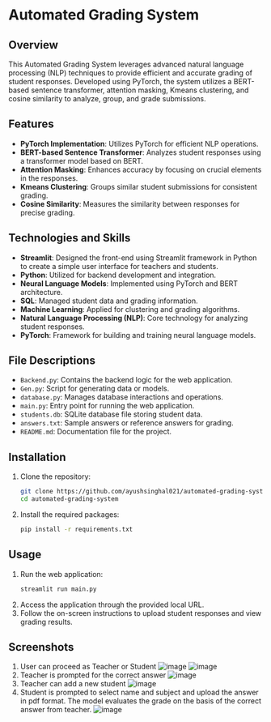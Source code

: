 # Automated Grading System

## Overview
This Automated Grading System leverages advanced natural language processing (NLP) techniques to provide efficient and accurate grading of student responses. Developed using PyTorch, the system utilizes a BERT-based sentence transformer, attention masking, Kmeans clustering, and cosine similarity to analyze, group, and grade submissions.

## Features
- **PyTorch Implementation**: Utilizes PyTorch for efficient NLP operations.
- **BERT-based Sentence Transformer**: Analyzes student responses using a transformer model based on BERT.
- **Attention Masking**: Enhances accuracy by focusing on crucial elements in the responses.
- **Kmeans Clustering**: Groups similar student submissions for consistent grading.
- **Cosine Similarity**: Measures the similarity between responses for precise grading.

## Technologies and Skills
- **Streamlit**: Designed the front-end using Streamlit framework in Python to create a simple user interface for teachers and students.
- **Python**: Utilized for backend development and integration.
- **Neural Language Models**: Implemented using PyTorch and BERT architecture.
- **SQL**: Managed student data and grading information.
- **Machine Learning**: Applied for clustering and grading algorithms.
- **Natural Language Processing (NLP)**: Core technology for analyzing student responses.
- **PyTorch**: Framework for building and training neural language models.

## File Descriptions
- `Backend.py`: Contains the backend logic for the web application.
- `Gen.py`: Script for generating data or models.
- `database.py`: Manages database interactions and operations.
- `main.py`: Entry point for running the web application.
- `students.db`: SQLite database file storing student data.
- `answers.txt`: Sample answers or reference answers for grading.
- `README.md`: Documentation file for the project.

## Installation
1. Clone the repository:
    ```bash
    git clone https://github.com/ayushsinghal021/automated-grading-system.git
    cd automated-grading-system
    ```
2. Install the required packages:
    ```bash
    pip install -r requirements.txt
    ```

## Usage
1. Run the web application:
    ```bash
    streamlit run main.py
    ```
2. Access the application through the provided local URL.
3. Follow the on-screen instructions to upload student responses and view grading results.

## Screenshots
1. User can proceed as Teacher or Student
   ![image](https://github.com/ayushsinghal021/Automated-Grading-System/assets/64143038/5a1d3752-802b-4d5d-9ac2-f992aad0f7b4)
   ![image](https://github.com/ayushsinghal021/Automated-Grading-System/assets/64143038/8be56164-6122-4f4b-b056-fdca7e7a24f9)
2. Teacher is prompted for the correct answer
   ![image](https://github.com/ayushsinghal021/Automated-Grading-System/assets/64143038/07319e05-6c26-4568-84a7-5ab5f5b4d6d2)
3. Teacher can add a new student
   ![image](https://github.com/ayushsinghal021/Automated-Grading-System/assets/64143038/11e57d45-6b83-4d79-9c9e-6ccaadfe5e4b)
4. Student is prompted to select name and subject and upload the answer in pdf format. The model evaluates the grade on the basis of the correct answer from teacher.
   ![image](https://github.com/ayushsinghal021/Automated-Grading-System/assets/64143038/a07c323d-96e2-40a6-b9ed-52a6ccc7c253)
